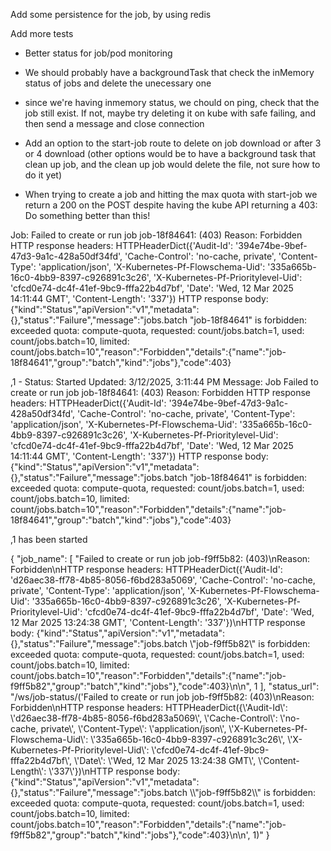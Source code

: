 Add some persistence for the job, by using redis

Add more tests

- Better status for job/pod monitoring
- We should probably have a backgroundTask that check the inMemory status of jobs and delete the unecessary one

- since we're having inmemory status, we chould on ping, check that the job still exist.
If not, maybe try deleting it on kube with safe failing, and then send a message and close connection

- Add an option to the start-job route to delete on job download or after 3 or 4 download (other options would be to have a background task that clean up job, and the clean up job would delete the file, not sure how to do it yet)

- When trying to create a job and hitting the max quota with start-job we return a 200 on the POST despite having the kube API returning a 403: Do something better than this!

Job: Failed to create or run job job-18f84641: (403)
Reason: Forbidden
HTTP response headers: HTTPHeaderDict({'Audit-Id': '394e74be-9bef-47d3-9a1c-428a50df34fd', 'Cache-Control': 'no-cache, private', 'Content-Type': 'application/json', 'X-Kubernetes-Pf-Flowschema-Uid': '335a665b-16c0-4bb9-8397-c926891c3c26', 'X-Kubernetes-Pf-Prioritylevel-Uid': 'cfcd0e74-dc4f-41ef-9bc9-fffa22b4d7bf', 'Date': 'Wed, 12 Mar 2025 14:11:44 GMT', 'Content-Length': '337'})
HTTP response body: {"kind":"Status","apiVersion":"v1","metadata":{},"status":"Failure","message":"jobs.batch \"job-18f84641\" is forbidden: exceeded quota: compute-quota, requested: count/jobs.batch=1, used: count/jobs.batch=10, limited: count/jobs.batch=10","reason":"Forbidden","details":{"name":"job-18f84641","group":"batch","kind":"jobs"},"code":403}

,1 - Status: Started
Updated: 3/12/2025, 3:11:44 PM
Message: Job Failed to create or run job job-18f84641: (403)
Reason: Forbidden
HTTP response headers: HTTPHeaderDict({'Audit-Id': '394e74be-9bef-47d3-9a1c-428a50df34fd', 'Cache-Control': 'no-cache, private', 'Content-Type': 'application/json', 'X-Kubernetes-Pf-Flowschema-Uid': '335a665b-16c0-4bb9-8397-c926891c3c26', 'X-Kubernetes-Pf-Prioritylevel-Uid': 'cfcd0e74-dc4f-41ef-9bc9-fffa22b4d7bf', 'Date': 'Wed, 12 Mar 2025 14:11:44 GMT', 'Content-Length': '337'})
HTTP response body: {"kind":"Status","apiVersion":"v1","metadata":{},"status":"Failure","message":"jobs.batch \"job-18f84641\" is forbidden: exceeded quota: compute-quota, requested: count/jobs.batch=1, used: count/jobs.batch=10, limited: count/jobs.batch=10","reason":"Forbidden","details":{"name":"job-18f84641","group":"batch","kind":"jobs"},"code":403}

,1 has been started

{
  "job_name": [
    "Failed to create or run job job-f9ff5b82: (403)\nReason: Forbidden\nHTTP response headers: HTTPHeaderDict({'Audit-Id': 'd26aec38-ff78-4b85-8056-f6bd283a5069', 'Cache-Control': 'no-cache, private', 'Content-Type': 'application/json', 'X-Kubernetes-Pf-Flowschema-Uid': '335a665b-16c0-4bb9-8397-c926891c3c26', 'X-Kubernetes-Pf-Prioritylevel-Uid': 'cfcd0e74-dc4f-41ef-9bc9-fffa22b4d7bf', 'Date': 'Wed, 12 Mar 2025 13:24:38 GMT', 'Content-Length': '337'})\nHTTP response body: {\"kind\":\"Status\",\"apiVersion\":\"v1\",\"metadata\":{},\"status\":\"Failure\",\"message\":\"jobs.batch \\\"job-f9ff5b82\\\" is forbidden: exceeded quota: compute-quota, requested: count/jobs.batch=1, used: count/jobs.batch=10, limited: count/jobs.batch=10\",\"reason\":\"Forbidden\",\"details\":{\"name\":\"job-f9ff5b82\",\"group\":\"batch\",\"kind\":\"jobs\"},\"code\":403}\n\n",
    1
  ],
  "status_url": "/ws/job-status/('Failed to create or run job job-f9ff5b82: (403)\\nReason: Forbidden\\nHTTP response headers: HTTPHeaderDict({\\'Audit-Id\\': \\'d26aec38-ff78-4b85-8056-f6bd283a5069\\', \\'Cache-Control\\': \\'no-cache, private\\', \\'Content-Type\\': \\'application/json\\', \\'X-Kubernetes-Pf-Flowschema-Uid\\': \\'335a665b-16c0-4bb9-8397-c926891c3c26\\', \\'X-Kubernetes-Pf-Prioritylevel-Uid\\': \\'cfcd0e74-dc4f-41ef-9bc9-fffa22b4d7bf\\', \\'Date\\': \\'Wed, 12 Mar 2025 13:24:38 GMT\\', \\'Content-Length\\': \\'337\\'})\\nHTTP response body: {\"kind\":\"Status\",\"apiVersion\":\"v1\",\"metadata\":{},\"status\":\"Failure\",\"message\":\"jobs.batch \\\\\"job-f9ff5b82\\\\\" is forbidden: exceeded quota: compute-quota, requested: count/jobs.batch=1, used: count/jobs.batch=10, limited: count/jobs.batch=10\",\"reason\":\"Forbidden\",\"details\":{\"name\":\"job-f9ff5b82\",\"group\":\"batch\",\"kind\":\"jobs\"},\"code\":403}\\n\\n', 1)"
}
